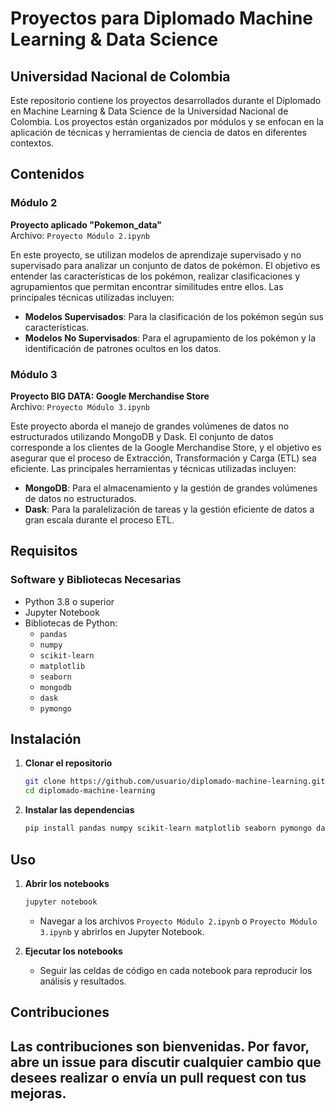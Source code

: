 # Proyectos para Diplomado Machine Learning & Data Science
## Universidad Nacional de Colombia

Este repositorio contiene los proyectos desarrollados durante el Diplomado en Machine Learning & Data Science de la Universidad Nacional de Colombia. Los proyectos están organizados por módulos y se enfocan en la aplicación de técnicas y herramientas de ciencia de datos en diferentes contextos.

## Contenidos

### Módulo 2
**Proyecto aplicado "Pokemon_data"**  
Archivo: `Proyecto Módulo 2.ipynb`

En este proyecto, se utilizan modelos de aprendizaje supervisado y no supervisado para analizar un conjunto de datos de pokémon. El objetivo es entender las características de los pokémon, realizar clasificaciones y agrupamientos que permitan encontrar similitudes entre ellos. Las principales técnicas utilizadas incluyen:

- **Modelos Supervisados**: Para la clasificación de los pokémon según sus características.
- **Modelos No Supervisados**: Para el agrupamiento de los pokémon y la identificación de patrones ocultos en los datos.

### Módulo 3
**Proyecto BIG DATA: Google Merchandise Store**  
Archivo: `Proyecto Módulo 3.ipynb`

Este proyecto aborda el manejo de grandes volúmenes de datos no estructurados utilizando MongoDB y Dask. El conjunto de datos corresponde a los clientes de la Google Merchandise Store, y el objetivo es asegurar que el proceso de Extracción, Transformación y Carga (ETL) sea eficiente. Las principales herramientas y técnicas utilizadas incluyen:

- **MongoDB**: Para el almacenamiento y la gestión de grandes volúmenes de datos no estructurados.
- **Dask**: Para la paralelización de tareas y la gestión eficiente de datos a gran escala durante el proceso ETL.

## Requisitos

### Software y Bibliotecas Necesarias

- Python 3.8 o superior
- Jupyter Notebook
- Bibliotecas de Python:
  - `pandas`
  - `numpy`
  - `scikit-learn`
  - `matplotlib`
  - `seaborn`
  - `mongodb`
  - `dask`
  - `pymongo`

## Instalación

1. **Clonar el repositorio**
    ```bash
    git clone https://github.com/usuario/diplomado-machine-learning.git
    cd diplomado-machine-learning
    ```

2. **Instalar las dependencias**
    ```bash
    pip install pandas numpy scikit-learn matplotlib seaborn pymongo dask
    ```

## Uso

1. **Abrir los notebooks**
    ```bash
    jupyter notebook
    ```
    - Navegar a los archivos `Proyecto Módulo 2.ipynb` o `Proyecto Módulo 3.ipynb` y abrirlos en Jupyter Notebook.

2. **Ejecutar los notebooks**
    - Seguir las celdas de código en cada notebook para reproducir los análisis y resultados.

## Contribuciones

Las contribuciones son bienvenidas. Por favor, abre un issue para discutir cualquier cambio que desees realizar o envía un pull request con tus mejoras.
---
